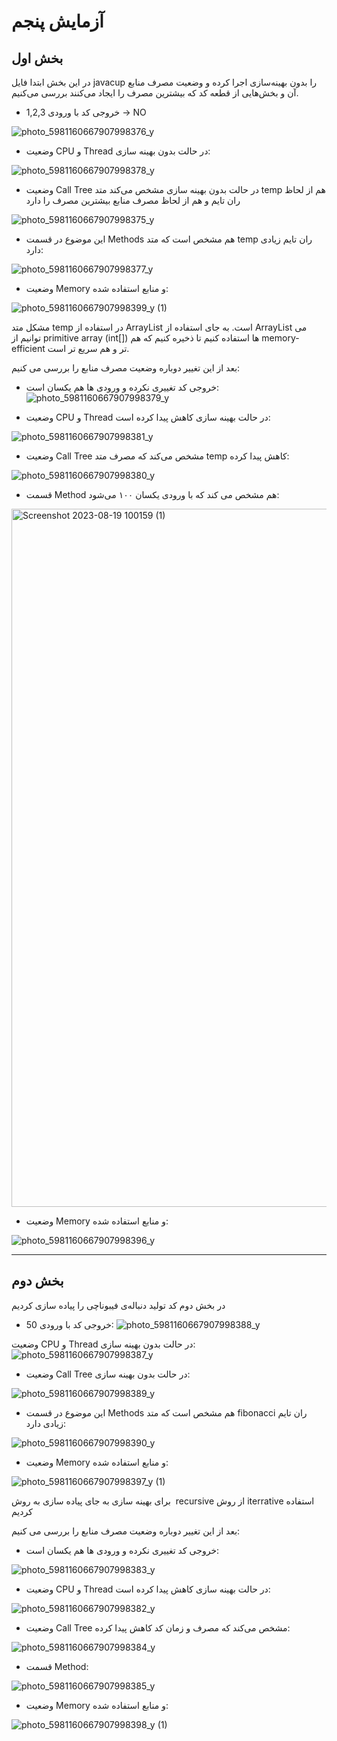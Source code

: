 # آزمایش پنجم

## بخش اول

در این بخش ابتدا فایل javacup را بدون بهینه‌سازی اجرا کرده و وضعیت مصرف منابع آن‌ و بخش‌هایی از قطعه کد که بیشترین مصرف را ایجاد می‌کنند بررسی می‌کنیم.

- خروجی کد با ورودی 1,2,3 -> NO

![photo_5981160667907998376_y](https://github.com/Mohammadjafari80/SE-Lab-5/assets/59197179/9bfd3d70-91d4-4bb8-ba2e-3d6f84384be3)

- وضعیت CPU و Thread در حالت بدون بهینه سازی:
  
![photo_5981160667907998378_y](https://github.com/Mohammadjafari80/SE-Lab-5/assets/59197179/6589d1b4-2626-4f21-a74d-375930c62308)

- وضعیت Call Tree در حالت بدون بهینه سازی مشخص می‌کند متد temp هم از لحاظ ران تایم و هم از لحاظ مصرف منابع بیشترین مصرف را دارد
  
![photo_5981160667907998375_y](https://github.com/Mohammadjafari80/SE-Lab-5/assets/59197179/98d1f370-664c-4b53-b919-d001120d62ae)

- این موضوع در قسمت Methods هم مشخص است که متد temp ران تایم زیادی دارد:

![photo_5981160667907998377_y](https://github.com/Mohammadjafari80/SE-Lab-5/assets/59197179/2c7df603-bba5-44ba-ad88-57d24623eebb)

- وضعیت Memory و منابع استفاده شده:

![photo_5981160667907998399_y (1)](https://github.com/Mohammadjafari80/SE-Lab-5/assets/59197179/1ebd8000-bf96-40a4-9035-3285d91ac522)


مشکل متد temp در استفاده از ArrayList است. به جای استفاده از ArrayList می توانیم از primitive array (int[]) ها استفاده کنیم تا ذخیره کنیم که هم memory-efficient تر و هم سریع تر است.

بعد از این تغییر دوباره وضعیت مصرف منابع را بررسی می کنیم:


- خروجی کد تغییری نکرده و ورودی ها هم یکسان است:
![photo_5981160667907998379_y](https://github.com/Mohammadjafari80/SE-Lab-5/assets/59197179/5dc19148-f013-4d5b-a30d-9d5b52e5a85b)

- وضعیت CPU و Thread در حالت بهینه سازی کاهش پیدا کرده است:

![photo_5981160667907998381_y](https://github.com/Mohammadjafari80/SE-Lab-5/assets/59197179/27bc86bd-b674-4869-b308-f133d0e2f913)

- وضعیت Call Tree مشخص می‌کند که مصرف متد temp کاهش پیدا کرده:

![photo_5981160667907998380_y](https://github.com/Mohammadjafari80/SE-Lab-5/assets/59197179/efab6628-765c-4860-ad65-443c064191ff)

- قسمت Method هم مشخص می کند که با ورودی یکسان ۱۰۰ می‌شود:

<img width="1117" alt="Screenshot 2023-08-19 100159 (1)" src="https://github.com/Mohammadjafari80/SE-Lab-5/assets/59197179/9c2456e0-08f9-4763-a07f-9cac2dae793c">

- وضعیت Memory و منابع استفاده شده:

![photo_5981160667907998396_y](https://github.com/Mohammadjafari80/SE-Lab-5/assets/59197179/dd188437-7d70-4bd0-91f3-0c6d3221a98a)


---

## بخش دوم

در بخش دوم کد تولید دنباله‌ی فیبوناچی را پیاده سازی کردیم

- خروجی کد با ورودی 50:
![photo_5981160667907998388_y](https://github.com/Mohammadjafari80/SE-Lab-5/assets/59197179/a8d167b6-ee3b-4cfb-b2a5-085171f2a913)

 وضعیت CPU و Thread در حالت بدون بهینه سازی:
![photo_5981160667907998387_y](https://github.com/Mohammadjafari80/SE-Lab-5/assets/59197179/0000e1a2-9c74-47f0-a868-e654ccafaf96)


- وضعیت Call Tree در حالت بدون بهینه سازی:
  
![photo_5981160667907998389_y](https://github.com/Mohammadjafari80/SE-Lab-5/assets/59197179/142544a0-ee87-49fb-bc27-3a533849d2e8)

- این موضوع در قسمت Methods هم مشخص است که متد fibonacci ران تایم زیادی دارد:

![photo_5981160667907998390_y](https://github.com/Mohammadjafari80/SE-Lab-5/assets/59197179/218359ea-2a4c-442c-8df7-cb993c800d2d)

- وضعیت Memory و منابع استفاده شده:

![photo_5981160667907998397_y (1)](https://github.com/Mohammadjafari80/SE-Lab-5/assets/59197179/e1c0a131-b608-43ea-9565-08dfa56d021d)


برای بهینه سازی به جای پیاده سازی به روش  recursive از روش iterrative استفاده کردیم

بعد از این تغییر دوباره وضعیت مصرف منابع را بررسی می کنیم:

- خروجی کد تغییری نکرده و ورودی ها هم یکسان است:

![photo_5981160667907998383_y](https://github.com/Mohammadjafari80/SE-Lab-5/assets/59197179/05d072aa-30ea-4346-a744-1ebc0d44a031)


- وضعیت CPU و Thread در حالت بهینه سازی کاهش پیدا کرده است:

![photo_5981160667907998382_y](https://github.com/Mohammadjafari80/SE-Lab-5/assets/59197179/bfc28159-3b05-4b8f-8bff-d6baa228b900)


- وضعیت Call Tree مشخص می‌کند که مصرف و زمان کد کاهش پیدا کرده:

![photo_5981160667907998384_y](https://github.com/Mohammadjafari80/SE-Lab-5/assets/59197179/184ee57f-92d5-4f9c-a1b7-3ce0a706f86a)

- قسمت Method:

![photo_5981160667907998385_y](https://github.com/Mohammadjafari80/SE-Lab-5/assets/59197179/526ebf5f-0fce-4a9e-82a3-adfec9e1198e)

- وضعیت Memory و منابع استفاده شده:

![photo_5981160667907998398_y (1)](https://github.com/Mohammadjafari80/SE-Lab-5/assets/59197179/53d41b1e-6f50-457e-8c2a-22188d9fdd0a)









